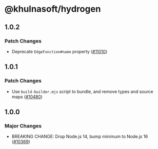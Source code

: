 # @khulnasoft/hydrogen

## 1.0.2

### Patch Changes

- Deprecate `EdgeFunction#name` property ([#11010](https://github.com/khulnasoft/devship/pull/11010))

## 1.0.1

### Patch Changes

- Use `build-builder.mjs` script to bundle, and remove types and source maps ([#10480](https://github.com/khulnasoft/devship/pull/10480))

## 1.0.0

### Major Changes

- BREAKING CHANGE: Drop Node.js 14, bump minimum to Node.js 16 ([#10369](https://github.com/khulnasoft/devship/pull/10369))
